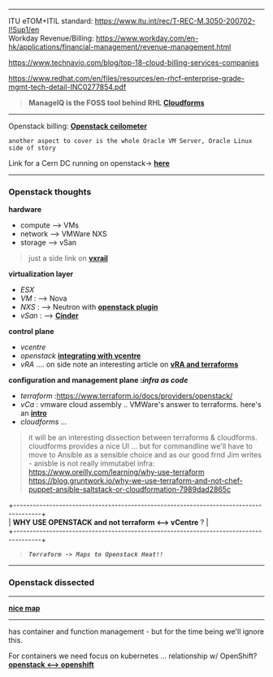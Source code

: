 ***

ITU eTOM+ITIL standard: https://www.itu.int/rec/T-REC-M.3050-200702-I!Sup1/en <br>
Workday Revenue/Billing: https://www.workday.com/en-hk/applications/financial-management/revenue-management.html <br>

https://www.technavio.com/blog/top-18-cloud-billing-services-companies

https://www.redhat.com/en/files/resources/en-rhcf-enterprise-grade-mgmt-tech-detail-INC0277854.pdf <br>

> **ManageIQ is the FOSS tool behind RHL __[Cloudforms](http://manageiq.org/)__** <br>

***

Openstack billing: __[Openstack ceilometer](http://superuser.openstack.org/articles/openstack-billing-cloud-kitty/)__

`another aspect to cover is the whole Oracle VM Server, Oracle Linux side of story`

Link for a Cern DC running on openstack-> __[here](https://indico.cern.ch/event/637013/contributions/2739330/attachments/1542767/2420152/Wigner_Datacenter_20171019.pptx&usg=AOvVaw2LV4LMyaiB3jh1UsCqPeLi)__

***
### Openstack thoughts

**hardware** <br>

 - compute --> VMs
 - network --> VMWare NXS
 - storage --> vSan

>just a side link on __[vxrail](http://blog.thenetworknerd.com/2018/03/31/a-tale-of-two-vcenters-vxrail-edition/)__

**virtualization layer**<br>
 - _ESX_
 - _VM_ : --> Nova
 - _NXS_ : --> Neutron with __[openstack plugin](https://wiki.openstack.org/wiki/Neutron/VMware_NSX_plugins)__
 - _vSan_ : --> __[Cinder](https://www.openstack.org/assets/presentation-media/HK-Cinder-Driver-ajauch.pptx)__ 


**control plane**
 - _vcentre_
 - _openstack_ __[integrating with vcentre](https://docs.openstack.org/ocata/config-reference/compute/hypervisor-vmware.html)__
 - _vRA_ .... on side note an interesting article on __[vRA and terraforms](https://grantorchard.com/implementation/2017/11/29/tf-provider-for-vra-first-look.html)__

**configuration and management plane :_infra as code_**

 - _terraform_  :https://www.terraform.io/docs/providers/openstack/
 - _vCa_ : vmware cloud assembly .. VMWare's answer to terraforms. here's an __[intro](https://grantorchard.com/tango/introducing-vmware-cloud-automation-services/)__
 - _cloudforms_ ... 
 
 > it will be an interesting dissection between terraforms & cloudforms.
 > cloudforms provides a nice UI ... but for commandline we'll have to move to Ansible  as a sensible choice and
 > as our good frnd Jim writes - anisble is not really immutabel infra:
 > https://www.oreilly.com/learning/why-use-terraform
 > https://blog.gruntwork.io/why-we-use-terraform-and-not-chef-puppet-ansible-saltstack-or-cloudformation-7989dad2865c
 

+--------------------------------------------------------------------------------------+<br>
|  **WHY USE OPENSTACK and not terraform <--> vCentre**                                                              ?    |<br>
+--------------------------------------------------------------------------------------+<br>
>**_`Terraform -> Maps to Openstack Heat!!`_** <br>

***
### Openstack dissected
----------------------------
__[nice map](https://www.openstack.org/assets/software/projectmap/openstack-map.pdf)__

----------------------------

has container and function management - but for the time being we'll ignore this.<br>

For containers we need focus on kubernetes ... relationship w/ OpenShift?
__[openstack <--> openshift](https://blog.openshift.com/openshift-on-openstack-delivering-applications-better-together/)__


